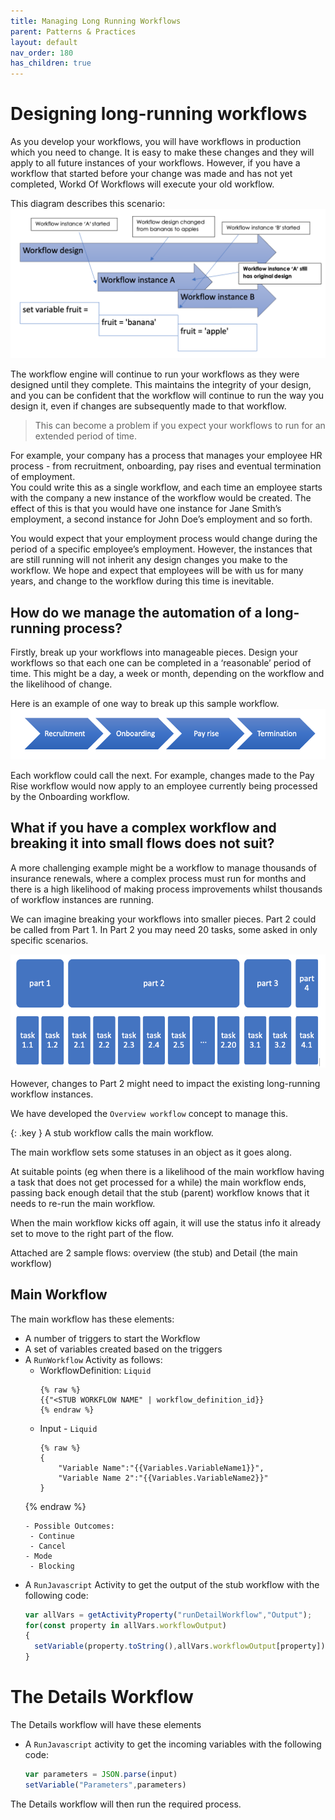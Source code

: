 ```yaml
---
title: Managing Long Running Workflows
parent: Patterns & Practices
layout: default
nav_order: 180
has_children: true
---
```


# Designing long-running workflows

As you develop your workflows, you will have workflows in production which you need to change.  It is easy to make these changes and they will apply to all future instances of your workflows.  However, if you have a workflow that started before your change was made and has not yet completed, Workd Of Workflows  will execute your old workflow.

This diagram describes this scenario:
![alt text](image.png)

The workflow engine will continue to run your workflows as they were designed until they complete.  This maintains the integrity of your design, and you can be confident that the workflow will continue to run the way you design it, even if changes are subsequently made to that workflow.

> This can become a problem if you expect your workflows to run for an extended period of time.
>   
For example, your company has a process that manages your employee HR process - from recruitment, onboarding, pay rises and eventual termination of employment.  
You could write this as a single workflow, and each time an employee starts with the company a new instance of the workflow would be created.  The effect of this is that you would have one instance for Jane Smith’s employment, a second instance for John Doe’s employment and so forth.

You would expect that your employment process would change during the period of a specific employee’s employment.  However, the instances that are still running will not inherit any design changes you make to the workflow.  We hope and expect that employees will be with us for many years, and change to the workflow during this time is inevitable.

## How do we manage the automation of a long-running process?

Firstly, break up your workflows into manageable pieces.  Design your workflows so that each one can be completed in a ‘reasonable’ period of time.  This might be a day, a week or month, depending on the workflow and the likelihood of change.

Here is an example of one way to break up this sample workflow.
![alt text](image-1.png)

Each workflow could call the next.  For example, changes made to the Pay Rise workflow would now apply to an employee currently being processed by the Onboarding workflow.

## What if you have a complex workflow and breaking it into small flows does not suit?  

A more challenging example might be a workflow to manage thousands of insurance renewals, where a complex process must run for months and there is a high likelihood of making process improvements whilst thousands of workflow instances are running.

We can imagine breaking your workflows into smaller pieces.  Part 2 could be called from Part 1.  In Part 2 you may need 20 tasks, some asked in only specific scenarios.  

![alt text](image-2.png)

However, changes to Part 2 might need to impact the existing long-running workflow instances.  

We have developed the `Overview workflow` concept to manage this.

{: .key }
A stub workflow calls the main workflow.

The main workflow sets some statuses in an object as it goes along.

At suitable points (eg when there is a likelihood of the main workflow having a task that does not get processed for a while) the main workflow ends, passing back enough detail that the stub (parent) workflow knows that it needs to re-run the main workflow.  

When the main workflow kicks off again, it will use the status info it already set to move to the right part of the flow. 

Attached are 2 sample flows: overview (the stub) and Detail (the main workflow)

## Main Workflow

The main workflow has these elements:
- A number of triggers to start the Workflow
- A set of variables created based on the triggers
- A ```RunWorkflow``` Activity as follows:
  - WorkflowDefinition: ```Liquid```
    ```liquid
    {% raw %}
    {{"<STUB WORKFLOW NAME" | workflow_definition_id}}
    {% endraw %}
    ```
  - Input - ```Liquid```
    ```liquid
    {% raw %}
    {
        "Variable Name":"{{Variables.VariableName1}}",
        "Variable Name 2":"{{Variables.VariableName2}}"
    }
  {% endraw %}
    ```
   - Possible Outcomes:
     - Continue
     - Cancel
   - Mode
     - Blocking
 - A ```RunJavascript``` Activity to get the output of the stub workflow with the following code:
   ```javascript
   var allVars = getActivityProperty("runDetailWorkflow","Output");
   for(const property in allVars.workflowOutput)
   {
     setVariable(property.toString(),allVars.workflowOutput[property]);
   }
   ```
# The Details Workflow

The Details workflow will have these elements
- A ```RunJavascript``` activity to get the incoming variables with the following code:
  ```javascript
  var parameters = JSON.parse(input)
  setVariable("Parameters",parameters)
  ```
The Details workflow will then run the required process.
